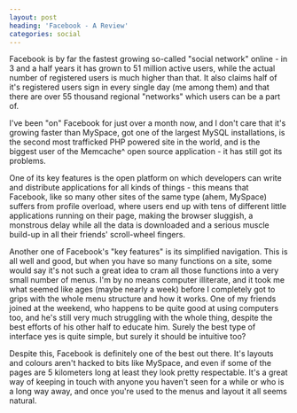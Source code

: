 ```yaml
---
layout: post
heading: 'Facebook - A Review'
categories: social
---
```


Facebook is by far the fastest growing so-called "social network" online - in 3 and a half years it has grown to 51 million active users, while the actual number of registered users is much higher than that. It also claims half of it's registered users sign in every single day (me among them) and that there are over 55 thousand regional "networks" which users can be a part of.

I've been "on" Facebook for just over a month now, and I don't care that it's growing faster than MySpace, got one of the largest MySQL installations, is the second most trafficked PHP powered site in the world, and is the biggest user of the Memcache^ open source application - it has still got its problems.

One of its key features is the open platform on which developers can write and distribute applications for all kinds of things - this means that Facebook, like so many other sites of the same type (ahem, MySpace) suffers from profile overload, where users end up with tens of different little applications running on their page, making the browser sluggish, a monstrous delay while all the data is downloaded and a serious muscle build-up in all their friends' scroll-wheel fingers.

Another one of Facebook's "key features" is its simplified navigation. This is all well and good, but when you have so many functions on a site, some would say it's not such a great idea to cram all those functions into a very small number of menus. I'm by no means computer illiterate, and it took me what seemed like ages (maybe nearly a week) before I completely got to grips with the whole menu structure and how it works. One of my friends joined at the weekend, who happens to be quite good at using computers too, and he's still very much struggling with the whole thing, despite the best efforts of his other half to educate him. Surely the best type of interface yes is quite simple, but surely it should be intuitive too?

Despite this, Facebook is definitely one of the best out there. It's layouts and colours aren't hacked to bits like MySpace, and even if some of the pages are 5 kilometers long at least they look pretty respectable. It's a great way of keeping in touch with anyone you haven't seen for a while or who is a long way away, and once you're used to the menus and layout it all seems natural.
